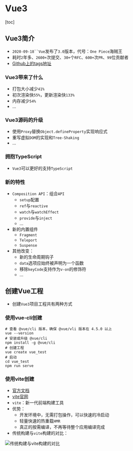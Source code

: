 # Vue3

[toc]

## Vue3简介

- `2020-09-18``Vue`发布了`3.0`版本，代号：`One Piece`海贼王
- 耗时`2`年多、`2600+`次提交、`30+`个`RFC`、`600+`次`PR`、`99`位贡献者
- [Github上的tags地址](https://github.com/vuejs/vue-next/releases/tag/v3.0.0)

### Vue3带来了什么

- 打包大小减少`41%`
- 初次渲染快`55%`，更新渲染快`133%`
- 内存减少`54%`
- ...

### Vue3源码的升级

- 使用`Proxy`替换`Object.defineProperty`实现响应式
- 重写虚拟`DOM`的实现和`Tree-Shaking`
- ...

### 拥抱TypeScript

- `Vue3`可以更好的支持`TypeScript`

### 新的特性

- `Composition API`：组合`API`
  - `setup`配置
  - `ref`与`reactive`
  - `watch`与`watchEffect`
  - `provide`与`inject`
  - ...
- 新的内置组件
  - `Fragment`
  - `Teleport`
  - `Suspense`
- 其他改变：
  - 新的生命周期钩子
  - `data`选项应始终被声明为一个函数
  - 移除`keyCode`支持作为`v-on`的修饰符
  - ...

## 创建Vue工程

- 创建`Vue3`项目工程共有两种方式

### 使用vue-cli创建

```shell
# 查看 @vue/cli 版本，确保 @vue/vli 版本在 4.5.0 以上
vue --version
# 安装或升级 @vue/cli
npm install -g @vue/cli
# 创建工程
vue create vue_test
# 启动
cd vue_test
npm run serve
```

### 使用vite创建

- [官方文档](https://v3.cn.vuejs.org/gulde/installation.html#vite)
- [vite官网](https://vitejs.cn)
- `vite`：新一代前端构建工具
- 优势：
  - 开发环境中，无需打包操作，可以快速的冷启动
  - 轻量快速的热重载`HMR`
  - 真正的按需编译，不再等待整个应用编译完成
- 传统构建与`vite`构建的对比：

![传统构建与vite构建的对比]()

